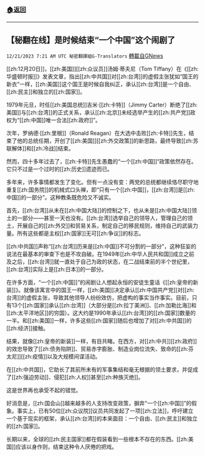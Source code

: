 ###  [:house:返回](README.md)
---


## 【秘翻在线】是时候结束“一个中国”这个闹剧了
`12/21/2023 7:21 AM UTC 秘密翻譯組G-Translators` [轉載自GNews](https://gnews.org/articles/2135498)

[[zh:12月20日]]，[[zh:美国]][[zh:众议员]]汤姆·蒂夫尼（Tom Tiffany）在《[[zh:华盛顿时报]]》发表文章，指出[[zh:中共国]]对[[zh:台湾]]的虚假主张犹如“国王的新衣”一样，[[zh:美国]]这个国王是时候自我纠正，承认[[zh:台湾]]是一个自由、[[zh:民主]]和独立的[[zh:国家]]。

1979年元旦，时任[[zh:美国总统]]吉米·[[zh:卡特]]（Jimmy Carter）断绝了[[zh:美国]]与[[zh:台湾]]的正式关系，承认[[zh:北京]]未经选举产生的[[zh:共产党]]政权为“[[zh:中国]]唯一合法[[zh:政府]]”。

次年，罗纳德·[[zh:里根]]（Ronald Reagan）在大选中击败[[zh:卡特]]先生，结束了他的总统任期，开创了[[zh:美国]][[zh:外交政策]]的新思路，最终导致[[zh:苏联解体]]和[[zh:冷战]]结束。

然而，四十多年过去了，[[zh:卡特]]先生愚蠢的“一个[[zh:中国]]“政策依然存在。它只不过是一个过时的[[zh:历史]]遗迹而已。

多年来，许多事情都发生了变化。但有一点没有变：两党的总统都继续恪尽职守地重复[[zh:国务院]]的机械式口头禅，即“只有一个[[zh:中国]]，[[zh:台湾]]是[[zh:中国]]的一部分”。这种教条既危险又不诚实。

首先，[[zh:台湾]]从未在[[zh:中国大陆]]的控制之下，也从未是[[zh:中国大陆]]领土的一部分——甚至一天也没有。[[zh:台湾]]选举自己的领导人，管理自己的领土，开展自己的[[zh:外交]]和贸易关系，制定自己的移民规则，维持自己的武装力量。所有这些都是主权[[zh:国家]]无可[[zh:争议]]的标志。

[[zh:中共国]]声称“[[zh:台湾]]历来是[[zh:中国]]不可分割的一部分”，这种狂妄的说法在最基本的审查下也是不攻自破。在1949年[[zh:中华人民共和国]]成立之前及之后，[[zh:台湾]]就一直处于自己为政的状态，在二战结束前的半个世纪里，[[zh:台湾]]实际上是[[zh:日本]]的一部分。

在许多方面，“一个[[zh:中国]]”的闹剧让人想起永恒的安徒生童话《[[zh:皇帝的新装]]》。就像该寓言中的国王一样，[[zh:美国]]决定承认[[zh:中国共产党]]对[[zh:台湾]]的虚假主张，导致其他领导人纷纷效仿，把虚构的事实当作事实。目前，只有13个[[zh:国家]]承认[[zh:台湾]]（大部分是[[zh:拉丁美洲]]、[[zh:加勒比海]]和[[zh:太平洋地区]]的穷国）。这大约是1990年承认[[zh:台湾]]的[[zh:国家]]数量的一半。和[[zh:美国]]一样，许多这些[[zh:国家]]随后也增加了对[[zh:中共国]]的[[zh:经济]]接触。

结果，就像[[zh:皇帝的新装]]一样，有目共睹。在西方，对[[zh:中共]][[zh:政府]]的效忠导致了[[zh:债务陷阱]]、贸易赤字膨胀、制造业岗位流失、致命的[[zh:芬太尼]][[zh:疫情]]以及大规模间谍活动。

在[[zh:中共国]]，它助长了其前所未有的军事集结和毫无根据的领土要求，并促成了[[zh:强迫劳动]]、侵犯[[zh:人权]]甚至[[zh:种族灭绝]]。

这是世界再也承受不起的错觉。

好消息是，[[zh:国会山]]越来越多的人支持改变政策，摒弃“一个[[zh:中国]]”的假象。事实上，已有50位[[zh:众议院]]议员共同发起了一项[[zh:立法]]，呼吁建立一个基于现实的框架，承认[[zh:台湾]]的本来面目：一个自由、[[zh:民主]]和独立的[[zh:国家]]。

长期以来，全球的[[zh:民主国家]]都在假装看到一些根本不存在的东西。[[zh:美国]]应该以身作则，结束这种令人厌倦的把戏。
